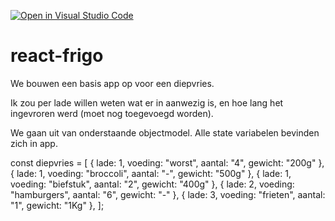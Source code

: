 [![Open in Visual Studio Code](https://classroom.github.com/assets/open-in-vscode-2e0aaae1b6195c2367325f4f02e2d04e9abb55f0b24a779b69b11b9e10269abc.svg)](https://classroom.github.com/online_ide?assignment_repo_id=17847228&assignment_repo_type=AssignmentRepo)
# react-frigo

We bouwen een basis app op voor een diepvries. 

Ik zou per lade willen weten wat er in aanwezig is, en hoe lang het ingevroren werd (moet nog toegevoegd worden). 

We gaan uit van onderstaande objectmodel. 
Alle state variabelen bevinden zich in app.


const diepvries = [
  { lade: 1, voeding: "worst", aantal: "4", gewicht: "200g" },
  { lade: 1, voeding: "broccoli", aantal: "-", gewicht: "500g" },
  { lade: 1, voeding: "biefstuk", aantal: "2", gewicht: "400g" },
  { lade: 2, voeding: "hamburgers", aantal: "6", gewicht: "-" },
  { lade: 3, voeding: "frieten", aantal: "1", gewicht: "1Kg" },
];

